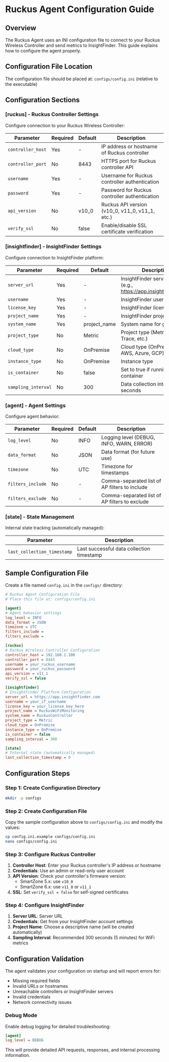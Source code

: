 # Ruckus Agent Configuration Guide

## Overview

The Ruckus Agent uses an INI configuration file to connect to your Ruckus Wireless Controller and send metrics to InsightFinder. This guide explains how to configure the agent properly.

## Configuration File Location

The configuration file should be placed at: `configs/config.ini` (relative to the executable)

## Configuration Sections

### [ruckus] - Ruckus Controller Settings

Configure connection to your Ruckus Wireless Controller:

| Parameter | Required | Default | Description |
|-----------|----------|---------|-------------|
| `controller_host` | Yes | - | IP address or hostname of Ruckus controller |
| `controller_port` | No | 8443 | HTTPS port for Ruckus controller API |
| `username` | Yes | - | Username for Ruckus controller authentication |
| `password` | Yes | - | Password for Ruckus controller authentication |
| `api_version` | No | v10_0 | Ruckus API version (v10_0, v11_0, v11_1, etc.) |
| `verify_ssl` | No | false | Enable/disable SSL certificate verification |

### [insightfinder] - InsightFinder Settings

Configure connection to InsightFinder platform:

| Parameter | Required | Default | Description |
|-----------|----------|---------|-------------|
| `server_url` | Yes | - | InsightFinder server URL (e.g., https://app.insightfinder.com) |
| `username` | Yes | - | InsightFinder username |
| `license_key` | Yes | - | InsightFinder license key |
| `project_name` | Yes | - | InsightFinder project name |
| `system_name` | Yes | project_name | System name for grouping |
| `project_type` | No | Metric | Project type (Metric, Log, Trace, etc.) |
| `cloud_type` | No | OnPremise | Cloud type (OnPremise, AWS, Azure, GCP) |
| `instance_type` | No | OnPremise | Instance type |
| `is_container` | No | false | Set to true if running in container |
| `sampling_interval` | No | 300 | Data collection interval in seconds |

### [agent] - Agent Settings

Configure agent behavior:

| Parameter | Required | Default | Description |
|-----------|----------|---------|-------------|
| `log_level` | No | INFO | Logging level (DEBUG, INFO, WARN, ERROR) |
| `data_format` | No | JSON | Data format (for future use) |
| `timezone` | No | UTC | Timezone for timestamps |
| `filters_include` | No | - | Comma-separated list of AP filters to include |
| `filters_exclude` | No | - | Comma-separated list of AP filters to exclude |

### [state] - State Management

Internal state tracking (automatically managed):

| Parameter | Description |
|-----------|-------------|
| `last_collection_timestamp` | Last successful data collection timestamp |

## Sample Configuration File

Create a file named `config.ini` in the `configs/` directory:

```ini
# Ruckus Agent Configuration File
# Place this file at: configs/config.ini

[agent]
# Agent behavior settings
log_level = INFO
data_format = JSON
timezone = UTC
filters_include = 
filters_exclude = 

[ruckus]
# Ruckus Wireless Controller Configuration
controller_host = 192.168.1.100
controller_port = 8443
username = your_ruckus_username
password = your_ruckus_password
api_version = v11_1
verify_ssl = false

[insightfinder]
# InsightFinder Platform Configuration
server_url = https://app.insightfinder.com
username = your_if_username
license_key = your_license_key_here
project_name = RuckusWiFiMonitoring
system_name = RuckusController
project_type = Metric
cloud_type = OnPremise
instance_type = OnPremise
is_container = false
sampling_interval = 300

[state]
# Internal state (automatically managed)
last_collection_timestamp = 0
```

## Configuration Steps

### Step 1: Create Configuration Directory

```bash
mkdir -p configs
```

### Step 2: Create Configuration File

Copy the sample configuration above to `configs/config.ini` and modify the values:

```bash
cp config.ini.example configs/config.ini
nano configs/config.ini
```

### Step 3: Configure Ruckus Controller

1. **Controller Host**: Enter your Ruckus controller's IP address or hostname
2. **Credentials**: Use an admin or read-only user account
3. **API Version**: Check your controller's firmware version:
   - SmartZone 5.x: use `v10_0`
   - SmartZone 6.x: use `v11_0` or `v11_1`
4. **SSL**: Set `verify_ssl = false` for self-signed certificates

### Step 4: Configure InsightFinder

1. **Server URL**: Server URL
2. **Credentials**: Get from your InsightFinder account settings
3. **Project Name**: Choose a descriptive name (will be created automatically)
4. **Sampling Interval**: Recommended 300 seconds (5 minutes) for WiFi metrics


## Configuration Validation

The agent validates your configuration on startup and will report errors for:

- Missing required fields
- Invalid URLs or hostnames  
- Unreachable controllers or InsightFinder servers
- Invalid credentials
- Network connectivity issues

### Debug Mode

Enable debug logging for detailed troubleshooting:

```ini
[agent]
log_level = DEBUG
```

This will provide detailed API requests, responses, and internal processing information.